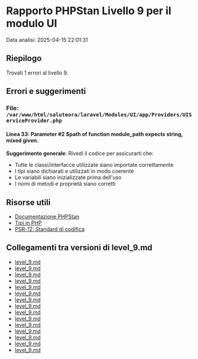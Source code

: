 # Rapporto PHPStan Livello 9 per il modulo UI

Data analisi: 2025-04-15 22:01:31

## Riepilogo

Trovati 1 errori al livello 9.

## Errori e suggerimenti

### File: `/var/www/html/saluteora/laravel/Modules/UI/app/Providers/UIServiceProvider.php`

#### Linea 33: Parameter #2 $path of function module_path expects string, mixed given.

**Suggerimento generale**: Rivedi il codice per assicurarti che:
- Tutte le classi/interfacce utilizzate siano importate correttamente
- I tipi siano dichiarati e utilizzati in modo coerente
- Le variabili siano inizializzate prima dell'uso
- I nomi di metodi e proprietà siano corretti

## Risorse utili

- [Documentazione PHPStan](https://phpstan.org/user-guide/getting-started)
- [Tipi in PHP](https://www.php.net/manual/en/language.types.declarations.php)
- [PSR-12: Standard di codifica](https://www.php-fig.org/psr/psr-12/)

## Collegamenti tra versioni di level_9.md
* [level_9.md](laravel/Modules/Chart/docs/phpstan/level_9.md)
* [level_9.md](laravel/Modules/Reporting/docs/phpstan/level_9.md)
* [level_9.md](laravel/Modules/Gdpr/docs/phpstan/level_9.md)
* [level_9.md](laravel/Modules/Notify/docs/phpstan/level_9.md)
* [level_9.md](laravel/Modules/Xot/docs/phpstan/level_9.md)
* [level_9.md](laravel/Modules/Dental/docs/phpstan/level_9.md)
* [level_9.md](laravel/Modules/User/docs/phpstan/level_9.md)
* [level_9.md](laravel/Modules/UI/docs/phpstan/level_9.md)
* [level_9.md](laravel/Modules/Lang/docs/phpstan/level_9.md)
* [level_9.md](laravel/Modules/Job/docs/phpstan/level_9.md)
* [level_9.md](laravel/Modules/Media/docs/phpstan/level_9.md)
* [level_9.md](laravel/Modules/Tenant/docs/phpstan/level_9.md)
* [level_9.md](laravel/Modules/Activity/docs/phpstan/level_9.md)
* [level_9.md](laravel/Modules/Patient/docs/phpstan/level_9.md)
* [level_9.md](laravel/Modules/Cms/docs/phpstan/level_9.md)

